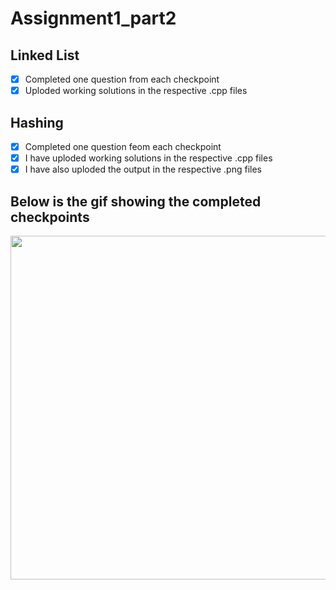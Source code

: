 # Assignment1_part2

## Linked List
* [x]  Completed one question from each checkpoint
* [x]  Uploded working solutions in the respective .cpp files

## Hashing
* [x]  Completed one question feom each checkpoint
* [x]  I have uploded working solutions in the respective .cpp files
* [x]  I have also uploded the output in the respective .png files

## Below is the gif showing the completed checkpoints
<img src='https://github.com/SiddhataPatil/Assignment1_part2/blob/master/Assignment_1_part2.gif' width="750" height="550" />
